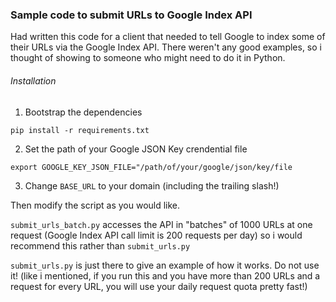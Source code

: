### Sample code to submit URLs to Google Index API

Had written this code for a client that needed to tell Google to index some of their URLs via the Google Index API.
There weren't any good examples, so i thought of showing to someone who might need to do it in Python.

###### Installation
1. Bootstrap the dependencies
```
pip install -r requirements.txt
```
2. Set the path of your Google JSON Key crendential file
```
export GOOGLE_KEY_JSON_FILE="/path/of/your/google/json/key/file
```
3. Change `BASE_URL` to your domain (including the trailing slash!)

Then modify the script as you would like.

`submit_urls_batch.py` accesses the API in "batches" of 1000 URLs at one request (Google Index API call limit is 200 requests per day) so i would recommend this rather than `submit_urls.py`

`submit_urls.py` is just there to give an example of how it works. Do not use it! (like i mentioned, if you run this and you have more than 200 URLs and a request for every URL, you will use your daily request quota pretty fast!)
